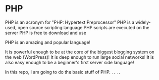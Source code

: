 # PHP

PHP is an acronym for "PHP: Hypertext Preprocessor"
PHP is a widely-used, open source scripting language
PHP scripts are executed on the server
PHP is free to download and use

PHP is an amazing and popular language!

It is powerful enough to be at the core of the biggest blogging system on the web (WordPress)!
It is deep enough to run large social networks!
It is also easy enough to be a beginner's first server side language!


In this repo, I am going to do the basic stuff of PHP. . . .  .
